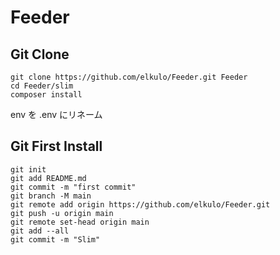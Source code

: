# Feeder

## Git Clone

~~~
git clone https://github.com/elkulo/Feeder.git Feeder
cd Feeder/slim
composer install
~~~

env を .env にリネーム

## Git First Install

~~~
git init
git add README.md
git commit -m "first commit"
git branch -M main
git remote add origin https://github.com/elkulo/Feeder.git
git push -u origin main
git remote set-head origin main
git add --all
git commit -m "Slim"
~~~